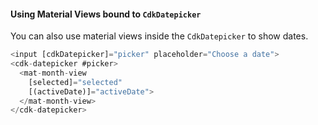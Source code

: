 #### Using Material Views bound to `CdkDatepicker`

You can also use material views inside the `CdkDatepicker` to show dates.

```ts
<input [cdkDatepicker]="picker" placeholder="Choose a date">
<cdk-datepicker #picker>
  <mat-month-view
    [selected]="selected"
    [(activeDate)]="activeDate">
  </mat-month-view>
</cdk-datepicker>
```
